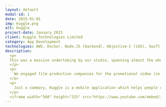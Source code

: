 ```yaml
---
layout: default
modal-id: 1
date: 2015-01-01
img: kuggle.png
alt: Kuggle
project-date: January 2015
client: Kuggle Technologies Limited
category: App Development
technologies: AWS, Docker, Node.JS (backend), Objective-C (iOS), Swift (iOS), Java (Android)
description:
  <p>
  This was a massive undertaking by our studio, spanning almost the whole year
  </p>
  <p>
    We engaged film production companies for the promotional video (in order for Kuggle to get into the AppWorks 11 incubator batch), engaged multiple frontend developers to build the interface, as well as flesh out a loadbalanced backend infrastructure for scaling.
  </p>
  <p>
    Just a summary, Kuggle is a mobile application which helps people connect in the same venue by purpose. See the promotional video for details on how the app works
  </p>
  <iframe width="560" height="315" src="https://www.youtube.com/embed/jEhAPnuWQ2Y" frameborder="0" allowfullscreen></iframe>
---
```

